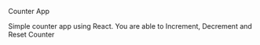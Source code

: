Counter App

Simple counter app using React.
You are able to Increment, Decrement and Reset Counter
